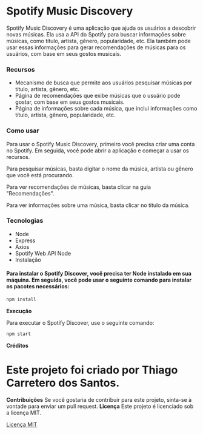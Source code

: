 # Spotify Music Discovery

Spotify Music Discovery é uma aplicação que ajuda os usuários a descobrir novas músicas. Ela usa a API do Spotify para buscar informações sobre músicas, como título, artista, gênero, popularidade, etc. Ela também pode usar essas informações para gerar recomendações de músicas para os usuários, com base em seus gostos musicais.

### Recursos

* Mecanismo de busca que permite aos usuários pesquisar músicas por título, artista, gênero, etc.
* Página de recomendações que exibe músicas que o usuário pode gostar, com base em seus gostos musicais.
* Página de informações sobre cada música, que inclui informações como título, artista, gênero, popularidade, etc. 
### Como usar
Para usar o Spotify Music Discovery, primeiro você precisa criar uma conta no Spotify. Em seguida, você pode abrir a aplicação e começar a usar os recursos.

Para pesquisar músicas, basta digitar o nome da música, artista ou gênero que você está procurando.

Para ver recomendações de músicas, basta clicar na guia "Recomendações".

Para ver informações sobre uma música, basta clicar no título da música.

### Tecnologias

* Node
* Express
* Axios
* Spotify Web API Node
* Instalação

#### Para instalar o Spotify Discover, você precisa ter Node instalado em sua máquina. Em seguida, você pode usar o seguinte comando para instalar os pacotes necessários:
~~~javascript
npm install
~~~
**Execução**

Para executar o Spotify Discover, use o seguinte comando:
~~~javascript
npm start
~~~
**Créditos**
# Este projeto foi criado por Thiago Carretero dos Santos.
**Contribuições**
Se você gostaria de contribuir para este projeto, sinta-se à vontade para enviar um pull request.
**Licença**
Este projeto é licenciado sob a licença MIT.

[Licença MIT](https://opensource.org/licenses/MIT)
